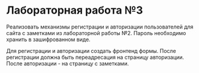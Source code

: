 # Лабораторная работа №3

Реализовать механизмы регистрации и авторизации пользователей для сайта с заметками из лабораторной работы №2. Пароль необходимо хранить в зашифрованном виде.

Для регистрации и авторизации создать фронтенд формы. После регистрации должна быть переадресация на страницу авторизации. После авторизации - на страницу с заметками.
